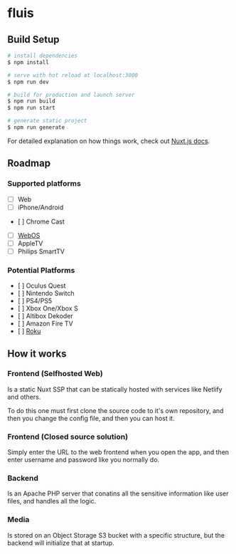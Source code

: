 # fluis

## Build Setup

```bash
# install dependencies
$ npm install

# serve with hot reload at localhost:3000
$ npm run dev

# build for production and launch server
$ npm run build
$ npm run start

# generate static project
$ npm run generate
```

For detailed explanation on how things work, check out [Nuxt.js docs](https://nuxtjs.org).

## Roadmap
### Supported platforms
- [ ] Web
- [ ] iPhone/Android
- [ ] Chrome Cast
- [ ] [WebOS](http://webostv.developer.lge.com/)
- [ ] AppleTV
- [ ] Philips SmartTV

### Potential Platforms
- [ ] Oculus Quest
- [ ] Nintendo Switch
- [ ] PS4/PS5
- [ ] Xbox One/Xbox S
- [ ] Altibox Dekoder
- [ ] Amazon Fire TV
- [ ] [Roku](https://developer.roku.com/en-gb/overview)

## How it works
### Frontend (Selfhosted Web)
Is a static Nuxt SSP that can be statically
hosted with services like Netlify and others.

To do this one must first clone the source code
to it's own repository, and then you change
the config file, and then you can host it.

### Frontend (Closed source solution)
Simply enter the URL to the web frontend
when you open the app, and then enter
username and password like you normally do.

### Backend
Is an Apache PHP server that conatins all
the sensitive information like user files,
and handles all the logic.

### Media
Is stored on an Object Storage S3 bucket with
a specific structure, but the backend will
initialize that at startup. 
